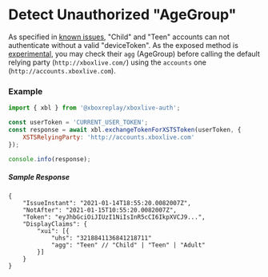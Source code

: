 # Detect Unauthorized "AgeGroup"

As specified in [known issues](06-Known_Issues.md), "Child" and "Teen" accounts can not authenticate without a valid "deviceToken". As the exposed method is [experimental](03-Experimental.md#method-experimental_createdummywin32devicetoken), you may check their `agg` (AgeGroup) before calling the default relying party (`http://xboxlive.com/`) using the `accounts` one (`http://accounts.xboxlive.com`).

### Example

```javascript
import { xbl } from '@xboxreplay/xboxlive-auth';

const userToken = 'CURRENT_USER_TOKEN';
const response = await xbl.exchangeTokenForXSTSToken(userToken, {
	XSTSRelyingParty: 'http://accounts.xboxlive.com'
});

console.info(response);
```

##### Sample Response

```
{
    "IssueInstant": "2021-01-14T18:55:20.0082007Z",
    "NotAfter": "2021-01-15T10:55:20.0082007Z",
    "Token": "eyJhbGciOiJIUzI1NiIsInR5cCI6IkpXVCJ9...",
    "DisplayClaims": {
        "xui": [{
            "uhs": "3218841136841218711"
            "agg": "Teen" // "Child" | "Teen" | "Adult"
        }]
    }
}
```
